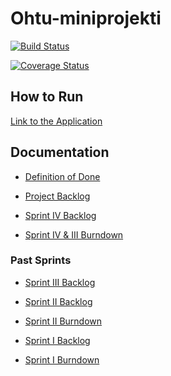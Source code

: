 # Ohtu-miniprojekti

[![Build Status](https://travis-ci.org/eturivi/ohtu-miniprojekti.svg?branch=master)](https://travis-ci.org/eturivi/ohtu-miniprojekti)

[![Coverage Status](https://coveralls.io/repos/github/eturivi/ohtu-miniprojekti/badge.svg?branch=master)](https://coveralls.io/github/eturivi/ohtu-miniprojekti)

## How to Run
[Link to the Application](https://eturivi.herokuapp.com)

## Documentation
- [Definition of Done](https://github.com/eturivi/ohtu-miniprojekti/blob/master/documentation/DoD.md)

- [Project Backlog](https://trello.com/b/8Wocccve)

- [Sprint IV Backlog](https://trello.com/b/mfBnC2IC)

- [Sprint IV & III Burndown](https://docs.google.com/spreadsheets/d/10TIlJbe4Rb3yK2RdKURmlTuV4c97G1W0UZRpWwRa58w/edit?usp=sharing)


### Past Sprints
- [Sprint III Backlog](https://trello.com/b/tfTBgMb8)

- [Sprint II Backlog](https://trello.com/b/MGD2YK9W)

- [Sprint II Burndown](https://github.com/eturivi/ohtu-miniprojekti/blob/master/documentation/sprint2/burndown-week2.png)

- [Sprint I Backlog](#)

- [Sprint I Burndown](https://github.com/eturivi/ohtu-miniprojekti/blob/master/documentation/sprint1/burndown-week1.png)